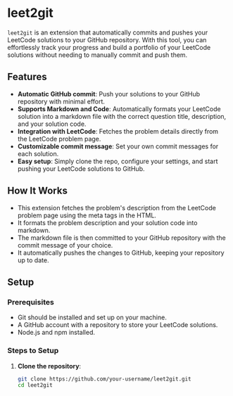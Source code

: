# leet2git

`leet2git` is an extension that automatically commits and pushes your LeetCode solutions to your GitHub repository. With this tool, you can effortlessly track your progress and build a portfolio of your LeetCode solutions without needing to manually commit and push them.

## Features

- **Automatic GitHub commit**: Push your solutions to your GitHub repository with minimal effort.
- **Supports Markdown and Code**: Automatically formats your LeetCode solution into a markdown file with the correct question title, description, and your solution code.
- **Integration with LeetCode**: Fetches the problem details directly from the LeetCode problem page.
- **Customizable commit message**: Set your own commit messages for each solution.
- **Easy setup**: Simply clone the repo, configure your settings, and start pushing your LeetCode solutions to GitHub.

## How It Works

- This extension fetches the problem's description from the LeetCode problem page using the meta tags in the HTML.
- It formats the problem description and your solution code into markdown.
- The markdown file is then committed to your GitHub repository with the commit message of your choice.
- It automatically pushes the changes to GitHub, keeping your repository up to date.

## Setup

### Prerequisites

- Git should be installed and set up on your machine.
- A GitHub account with a repository to store your LeetCode solutions.
- Node.js and npm installed.

### Steps to Setup

1. **Clone the repository**:
   ```bash
   git clone https://github.com/your-username/leet2git.git
   cd leet2git
